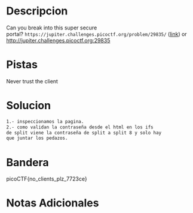 # Descripcion 
Can you break into this super secure portal? `https://jupiter.challenges.picoctf.org/problem/29835/` ([link](https://jupiter.challenges.picoctf.org/problem/29835/)) or http://jupiter.challenges.picoctf.org:29835

# Pistas
Never trust the client
# Solucion 
```bash
1.- inspeccionamos la pagina.
2.- como validan la contraseña desde el html en los ifs 
de split viene la contraseña de split a split 8 y solo hay
que juntar los pedazos.

```
# Bandera
picoCTF{no_clients_plz_7723ce}
# Notas Adicionales